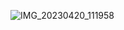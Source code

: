 ![IMG_20230420_111958](https://user-images.githubusercontent.com/24243687/234065048-9911ccaf-4313-41d7-a629-c72b3c56ae29.jpg)
